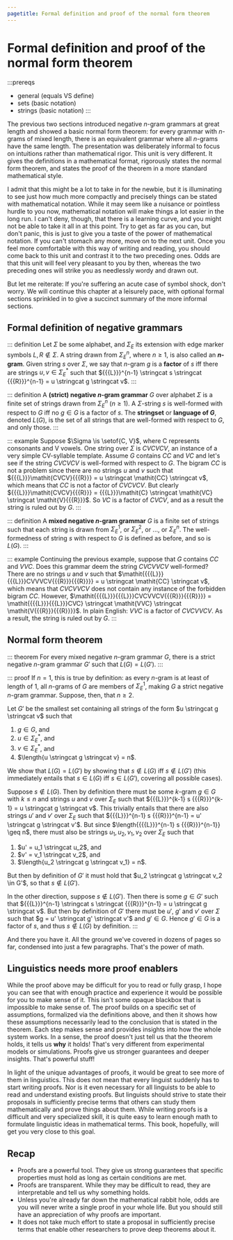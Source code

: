 ```yaml
---
pagetitle: Formal definition and proof of the normal form theorem
---
```


# Formal definition and proof of the normal form theorem

:::prereqs
- general (equals VS define)
- sets (basic notation)
- strings (basic notation)
:::

The previous two sections introduced negative $n$-gram grammars at great length and showed a basic normal form theorem: for every grammar with $n$-grams of mixed length, there is an equivalent grammar where all $n$-grams have the same length.
The presentation was deliberately informal to focus on intuitions rather than mathematical rigor.
This unit is very different.
It gives the definitions in a mathematical format, rigorously states the normal form theorem, and states the proof of the theorem in a more standard mathematical style.

I admit that this might be a lot to take in for the newbie, but it is illuminating to see just how much more compactly and precisely things can be stated with mathematical notation.
While it may seem like a nuisance or pointless hurdle to you now, mathematical notation will make things a lot easier in the long run.
I can't deny, though, that there is a learning curve, and you might not be able to take it all in at this point.
Try to get as far as you can, but don't panic, this is just to give you a taste of the power of mathematical notation.
If you can't stomach any more, move on to the next unit.
Once you feel more comfortable with this way of writing and reading, you should come back to this unit and contrast it to the two preceding ones. 
Odds are that this unit will feel very pleasant to you by then, whereas the two preceding ones will strike you as needlessly wordy and drawn out.

But let me reiterate: If you're suffering an acute case of symbol shock, don't worry.
We will continue this chapter at a leisurely pace, with optional formal sections sprinkled in to give a succinct summary of the more informal sections.

## Formal definition of negative grammars

::: definition
Let $\Sigma$ be some alphabet, and $\Sigma_E$ its extension with edge marker symbols ${{{L}}}, {{{R}}} \notin \Sigma$.
A string drawn from $\Sigma_E^n$, where $n \geq 1$, is also called an **$n$-gram**.
Given string $s$ over $\Sigma$, we say that $n$-gram $g$ is a **factor** of $s$ iff there are strings $u, v \in \Sigma_E^*$ such that 
${{{L}}}^{n-1} \stringcat s \stringcat {{{R}}}^{n-1} = u \stringcat g \stringcat v$.
:::

::: definition
A **(strict) negative $n$-gram grammar** $G$ over alphabet $\Sigma$ is a finite set of strings drawn from $\Sigma_E^n$ ($n \geq 1$).
A $\Sigma$-string $s$ is well-formed with respect to $G$ iff no $g \in G$ is a factor of $s$.
The **stringset** or **language of $G$**, denoted $L(G)$, is the set of all strings that are well-formed with respect to $G$, and only those.
:::

::: example
Suppose $\Sigma \is \setof{C, V}$, where C represents consonants and V vowels.
One string over $\Sigma$ is $\mathit{CVCVCV}$, an instance of a very simple CV-syllable template.
Assume $G$ contains $\mathit{CC}$ and $\mathit{VC}$ and let's see if the string $\mathit{CVCVCV}$ is well-formed with respect to $G$.
The bigram $\mathit{CC}$ is not a problem since there are no strings $u$ and $v$ such that ${{{L}}}\mathit{CVCV}{{{R}}} = u \stringcat \mathit{CC} \stringcat v$, which means that $\mathit{CC}$ is not a factor of $\mathit{CVCVCV}$. 
But clearly ${{{L}}}\mathit{CVCV}{{{R}}} = {{{L}}}\mathit{C} \stringcat \mathit{VC} \stringcat \mathit{V}{{{R}}}$.
So $\mathit{VC}$ is a factor of $\mathit{CVCV}$, and as a result the string is ruled out by $G$.
:::

::: definition
A **mixed negative $n$-gram grammar** $G$ is a finite set of strings such that each string is drawn from $\Sigma_E^1$, or $\Sigma_E^2$, or ..., or $\Sigma_E^n$.
The well-formedness of string $s$ with respect to $G$ is defined as before, and so is $L(G)$.
:::

::: example
Continuing the previous example, suppose that $G$ contains $\mathit{CC}$ and $\mathit{VVC}$.
Does this grammar deem the string $\mathit{CVCVVCV}$ well-formed?
There are no strings $u$ and $v$ such that $\mathit{{{{L}}}{{{L}}}CVVVCV{{{R}}}{{{R}}}} = u \stringcat \mathit{CC} \stringcat v$, which means that $\mathit{CVCVVCV}$ does not contain any instance of the forbidden bigram $\mathit{CC}$.
However, $\mathit{{{{L}}}{{{L}}}CVCVVCV{{{R}}}{{{R}}}} = \mathit{{{{L}}}{{{L}}}CVC} \stringcat \mathit{VVC} \stringcat \mathit{V{{{R}}}{{{R}}}}$.
In plain English: $\mathit{VVC}$ is a factor of $\mathit{CVCVVCV}$.
As a result, the string is ruled out by $G$.
:::


## Normal form theorem

::: theorem
For every mixed negative $n$-gram grammar $G$, there is a strict negative $n$-gram grammar $G'$ such that $L(G) = L(G')$.
:::

::: proof
If $n = 1$, this is true by definition: as every $n$-gram is at least of length of 1, all $n$-grams of $G$ are members of $\Sigma_E^1$, making $G$ a strict negative $n$-gram grammar.
Suppose, then, that $n \geq 2$.

Let $G'$ be the smallest set containing all strings of the form $u \stringcat g \stringcat v$ such that

1. $g \in G$, and
1. $u \in \Sigma_E^*$, and
1. $v \in \Sigma_E^*$, and
1. $\length{u \stringcat g \stringcat v} = n$.

We show that $L(G) = L(G')$ by showing that $s \notin L(G)$ iff $s \notin L(G')$ (this immediately entails that $s \in L(G)$ iff $s \in L(G')$, covering all possible cases).

Suppose $s \notin L(G)$.
Then by definition there must be some $k$-gram $g \in G$ with $k \leq n$ and strings $u$ and $v$ over $\Sigma_E$ such that ${{{L}}}^{k-1} s {{{R}}}^{k-1} = u \stringcat g \stringcat v$.
This trivially entails that there are also strings $u'$ and $v'$ over $\Sigma_E$ such that ${{{L}}}^{n-1} s {{{R}}}^{n-1} = u' \stringcat g \stringcat v'$.
But since $\length{{{{L}}}^{n-1} s {{{R}}}^{n-1}} \geq n$, there must also be strings $u_1, u_2, v_1, v_2$ over $\Sigma_E$ such that

1. $u' = u_1 \stringcat u_2$, and
1. $v' = v_1 \stringcat v_2$, and
1. $\length{u_2 \stringcat g \stringcat v_1} = n$.

But then by definition of $G'$ it must hold that $u_2 \stringcat g \stringcat v_2 \in G'$, so that $s \notin L(G')$.

In the other direction, suppose $s \notin L(G')$.
Then there is some $g \in G'$ such that ${{{L}}}^{n-1} \stringcat s \stringcat {{{R}}}^{n-1} = u \stringcat g \stringcat v$.
But then by definition of $G'$ there must be $u'$, $g'$ and $v'$ over $\Sigma$ such that $g = u' \stringcat g' \stringcat v'$ and $g' \in G$.
Hence $g' \in G$ is a factor of $s$, and thus $s \notin L(G)$ by definition.
:::

And there you have it.
All the ground we've covered in dozens of pages so far, condensed into just a few paragraphs.
That's the power of math.

## Linguistics needs more proof enablers

While the proof above may be difficult for you to read or fully grasp, I hope you can see that with enough practice and experience it would be possible for you to make sense of it.
This isn't some opaque blackbox that is impossible to make sense of.
The proof builds on a specific set of assumptions, formalized via the definitions above, and then it shows how these assumptions necessarily lead to the conclusion that is stated in the theorem.
Each step makes sense and provides insights into how the whole system works.
In a sense, the proof doesn't just tell us that the theorem holds, it tells us **why** it holds!
That's very different from experimental models or simulations.
Proofs give us stronger guarantees and deeper insights.
That's powerful stuff!

In light of the unique advantages of proofs, it would be great to see more of them in linguistics.
This does not mean that every linguist suddenly has to start writing proofs.
Nor is it even necessary for all linguists to be able to read and understand existing proofs.
But linguists should strive to state their proposals in sufficiently precise terms that others can study them mathematically and prove things about them.
While writing proofs is a difficult and very specialized skill, it is quite easy to learn enough math to formulate linguistic ideas in mathematical terms.
This book, hopefully, will get you very close to this goal.

## Recap

- Proofs are a powerful tool.
  They give us strong guarantees that specific properties must hold as long as certain conditions are met.
- Proofs are transparent.
  While they may be difficult to read, they are interpretable and tell us why something holds.
- Unless you're already far down the mathematical rabbit hole, odds are you will never write a single proof in your whole life.
  But you should still have an appreciation of why proofs are important.
- It does not take much effort to state a proposal in sufficiently precise terms that enable other researchers to prove deep theorems about it.
